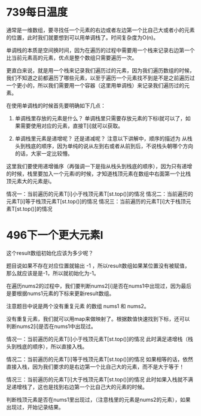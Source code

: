 # 739每日温度
通常是一维数组，要寻找任一个元素的右边或者左边第一个比自己大或者小的元素的位置，此时我们就要想到可以用单调栈了。时间复杂度为O(n)。

单调栈的本质是空间换时间，因为在遍历的过程中需要用一个栈来记录右边第一个比当前元素高的元素，优点是整个数组只需要遍历一次。

更直白来说，就是用一个栈来记录我们遍历过的元素，因为我们遍历数组的时候，我们不知道之前都遍历了哪些元素，以至于遍历一个元素找不到是不是之前遍历过一个更小的，所以我们需要用一个容器（这里用单调栈）来记录我们遍历过的元素。

在使用单调栈的时候首先要明确如下几点：

1. 单调栈里存放的元素是什么？
单调栈里只需要存放元素的下标i就可以了，如果需要使用对应的元素，直接T[i]就可以获取。

2. 单调栈里元素是递增呢？ 还是递减呢？
注意以下讲解中，顺序的描述为 从栈头到栈底的顺序，因为单纯的说从左到右或者从前到后，不说栈头朝哪个方向的话，大家一定比较懵。

这里我们要使用递增循序（再强调一下是指从栈头到栈底的顺序），因为只有递增的时候，栈里要加入一个元素i的时候，才知道栈顶元素在数组中右面第一个比栈顶元素大的元素是i。

情况一：当前遍历的元素T[i]小于栈顶元素T[st.top()]的情况
情况二：当前遍历的元素T[i]等于栈顶元素T[st.top()]的情况
情况三：当前遍历的元素T[i]大于栈顶元素T[st.top()]的情况

# 496下一个更大元素I
这个result数组初始化应该为多少呢？

题目说如果不存在对应位置就输出 -1 ，所以result数组如果某位置没有被赋值，那么就应该是是-1，所以就初始化为-1。

在遍历nums2的过程中，我们要判断nums2[i]是否在nums1中出现过，因为最后是要根据nums1元素的下标来更新result数组。

注意题目中说是两个没有重复元素 的数组 nums1 和 nums2。

没有重复元素，我们就可以用map来做映射了。根据数值快速找到下标，还可以判断nums2[i]是否在nums1中出现过。

情况一：当前遍历的元素T[i]小于栈顶元素T[st.top()]的情况
此时满足递增栈（栈头到栈底的顺序），所以直接入栈。

情况二：当前遍历的元素T[i]等于栈顶元素T[st.top()]的情况
如果相等的话，依然直接入栈，因为我们要求的是右边第一个比自己大的元素，而不是大于等于！

情况三：当前遍历的元素T[i]大于栈顶元素T[st.top()]的情况
此时如果入栈就不满足递增栈了，这也是找到右边第一个比自己大的元素的时候。

判断栈顶元素是否在nums1里出现过，（注意栈里的元素是nums2的元素），如果出现过，开始记录结果。